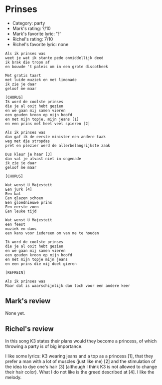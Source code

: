 # Prinses

 * Category: party
 * Mark's rating: ?/10
 * Mark's  favorite lyric: '?'
 * Richel's rating: 7/10
 * Richel's favorite lyric: none

```
Als ik prinses was
weet je wat ik stante pede onmiddellijk deed
ik brak die troon af
en bouwde 't paleis om in een grote discotheek

Met gratis taart
met luide muziek en met limonade
ik zie je daar
geloof me maar

[CHORUS]
Ik word de coolste prinses
die je al ooit hebt gezien
en we gaan mij samen vieren
een gouden kroon op mijn hoofd
en met mijn topje, mijn jeans [1]
en een prins met heel veel spieren [2]

Als ik prinses was
dan gaf ik de eerste minister een andere taak
weg met die stropdas
pret en plezier werd de allerbelangrijkste zaak

Dus kleur je haar [3]
dan val je alvast niet in ongenade
ik zie je daar
geloof me maar

[CHORUS]

Wat wenst U Majesteit
Een jurk [4]
Een bal
Een glazen schoen
Een gloednieuwe prins
Een eerste zoen
Een leuke tijd

Wat wenst U Majesteit
een feest
muziek en dans
een kans voor iedereen om van me te houden

Ik word de coolste prinses
die je al ooit hebt gezien
en we gaan mij samen vieren
een gouden kroon op mijn hoofd
en met mijn topje mijn jeans
en een prins die mij doet gieren

[REFREIN]

Als ik prinses was
Maar dat is waarschijnlijk dan toch voor een andere keer
```

## Mark's review

None yet.

## Richel's review

In this song K3 states their plans would they become a princess, of which throwing a party is of big importance.

I like some lyrics: K3 wearing jeans and a top as a princess [1], that they prefer a man with a lot of muscles (just like me) [2] and the stimulation of the idea to dye one's hair [3] 
(although I think K3 is not allowed to change their hair color). What I do not like is the greed described at [4]. I like the melody.